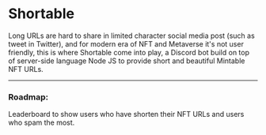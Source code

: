 # Shortable
Long URLs are hard to share in limited character social media post (such as tweet in Twitter), and for modern era of NFT and Metaverse it's not user friendly, this is where Shortable come into play, a Discord bot build on top of server-side language Node JS to provide short and beautiful Mintable NFT URLs.

---
### Roadmap:
Leaderboard to show users who have shorten their NFT URLs and users who spam the most.
